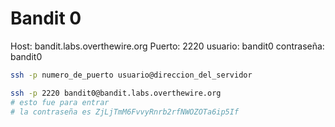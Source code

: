 # Bandit 0
Host: bandit.labs.overthewire.org
Puerto: 2220
usuario: bandit0
contraseña: bandit0
```bash
ssh -p numero_de_puerto usuario@direccion_del_servidor
```

```bash
ssh -p 2220 bandit0@bandit.labs.overthewire.org
# esto fue para entrar
# la contraseña es ZjLjTmM6FvvyRnrb2rfNWOZOTa6ip5If
```
